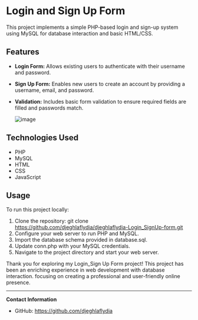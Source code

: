 # Login and Sign Up Form

This project implements a simple PHP-based login and sign-up system using MySQL for database interaction and basic HTML/CSS.
## Features

- **Login Form:** Allows existing users to authenticate with their username and password.
- **Sign Up Form:** Enables new users to create an account by providing a username, email, and password.
- **Validation:** Includes basic form validation to ensure required fields are filled and passwords match.

  ![image](https://github.com/djeghlaflydia/SingUp_Login_form/assets/163843966/f9c13ab9-c11d-437b-8bd4-8fe3da435029)

## Technologies Used

- PHP
- MySQL
- HTML
- CSS
- JavaScript

  
## Usage

To run this project locally:
1. Clone the repository: git clone https://github.com/djeghlaflydia/djeghlaflydia-Login_SignUp-form.git
2. Configure your web server to run PHP and MySQL.
3. Import the database schema provided in database.sql.
4. Update conn.php with your MySQL credentials.
5. Navigate to the project directory and start your web server.
   

Thank you for exploring my Login_Sign Up Form project! This project has been an enriching experience in web development with database interaction. focusing on creating a professional and user-friendly online presence.

---

**Contact Information**
- GitHub: https://github.com/djeghlaflydia
